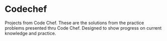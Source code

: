 # Codechef
Projects from Code Chef. These are the solutions from the practice problems presented thru Code Chef. Designed to show progress on current knowledge and practice.
